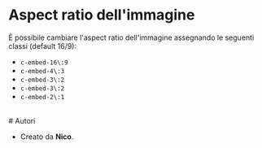 # Aspect ratio dell'immagine
È possibile cambiare l'aspect ratio dell'immagine assegnando le seguenti classi (default 16/9):

- `c-embed-16\:9`
- `c-embed-4\:3`
- `c-embed-3\:2`
- `c-embed-3\:2`
- `c-embed-2\:1`


<br>
# Autori

- Creato da **Nico**.